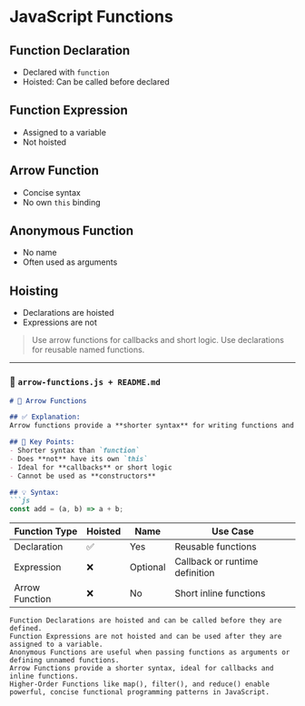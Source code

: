 # JavaScript Functions

## Function Declaration
- Declared with `function`
- Hoisted: Can be called before declared

## Function Expression
- Assigned to a variable
- Not hoisted

## Arrow Function
- Concise syntax
- No own `this` binding

## Anonymous Function
- No name
- Often used as arguments

## Hoisting
- Declarations are hoisted
- Expressions are not

> Use arrow functions for callbacks and short logic. Use declarations for reusable named functions.

---

### 🔹 `arrow-functions.js + README.md`
```md
# 🔼 Arrow Functions

## ✅ Explanation:
Arrow functions provide a **shorter syntax** for writing functions and **do not bind their own `this`**.

## 🔑 Key Points:
- Shorter syntax than `function`
- Does **not** have its own `this`
- Ideal for **callbacks** or short logic
- Cannot be used as **constructors**

## 💡 Syntax:
```js
const add = (a, b) => a + b;

```
| Function Type  | Hoisted | Name     | Use Case                       |
| -------------- | ------- | -------- | ------------------------------ |
| Declaration    | ✅       | Yes      | Reusable functions             |
| Expression     | ❌       | Optional | Callback or runtime definition |
| Arrow Function | ❌       | No       | Short inline functions         |


```
Function Declarations are hoisted and can be called before they are defined.
Function Expressions are not hoisted and can be used after they are assigned to a variable.
Anonymous Functions are useful when passing functions as arguments or defining unnamed functions.
Arrow Functions provide a shorter syntax, ideal for callbacks and inline functions.
Higher-Order Functions like map(), filter(), and reduce() enable powerful, concise functional programming patterns in JavaScript.